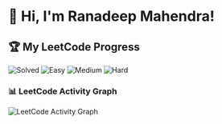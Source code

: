 # 👋 Hi, I'm Ranadeep Mahendra!

## 🏆 My LeetCode Progress

![Solved](https://img.shields.io/badge/Solved-73/3617-blue?cache=1752632354) ![Easy](https://img.shields.io/badge/Easy-41/885-brightgreen?cache=1752632354) ![Medium](https://img.shields.io/badge/Medium-31/1881-orange?cache=1752632354) ![Hard](https://img.shields.io/badge/Hard-1/851-red?cache=1752632354)

### 📊 LeetCode Activity Graph

![LeetCode Activity Graph](https://leetcard.jacoblin.cool/ranadeep_mahendra2426?theme=dark&font=Karma&ext=heatmap&cache=1752632354)
